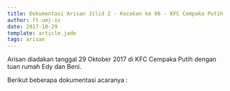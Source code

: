 ```yaml
---
title: Dokumentasi Arisan Jilid 2 - Kocokan ke 06 - KFC Cempaka Putih
author: ft-umj-iv
date: 2017-10-29
template: article.jade
tags: arisan
---
```


Arisan diadakan tanggal 29 Oktober 2017 di KFC Cempaka Putih dengan tuan rumah Edy dan Beni.

Berikut beberapa dokumentasi acaranya :
